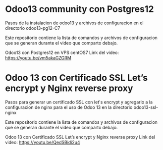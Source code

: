 # Odoo13 community con Postgres12
 Pasos de la instalacion de odoo13 y archivos de configuracion en el directorio odoo13-pg12-C7

Este repositorio contiene la lista de comandos y archivos de configuracion que se generan durante el video que comparto debajo.

Odoo13 con Postgres12 en VPS centOS7
Link del video: https://youtu.be/vm5akaGZGRM

# Odoo 13 con Certificado SSL Let’s encrypt y Nginx reverse proxy
Pasos para generar un certificado SSL con let's encrypt y agregarlo a la configuracion de nginx para el uso de Odoo 13 en la directorio odoo13-ssl-nginx

Este repositorio contiene la lista de comandos y archivos de configuracion que se generan durante el video que comparto debajo.

Odoo 13 con Certificado SSL Let’s encrypt y Nginx reverse proxy
Link del video: https://youtu.be/QedSBidi2u4
